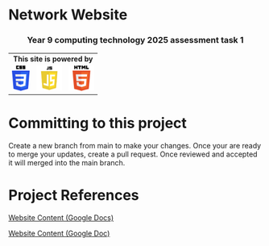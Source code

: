 # Network Website
<h3 align="center">Year 9 computing technology 2025 assessment task 1</h3>

<table align="center">
<tr><td colspan="3" align="center"><b>This site is powered by</b></td></tr>
<tr>
<td><img src="./images/CSS3_logo_and_wordmark.png" height=50></td>
<td><img src="./images/JavaScript-logo.png" height=50></td>
<td><img src="./images/HTML5_logo_and_wordmark.png" height=50></td>
</tr>
</table>

# Committing to this project
Create a new branch from main to make your changes. Once your are ready to merge your updates, create a pull request. Once reviewed and accepted it will merged into the main branch.

# Project References
<a href="https://docs.google.com/document/d/1up39_5C3NOnsVutWei_PAgvkNSOf67DTAUlSJYuM9w8/edit?usp=drive_link">Website Content (Google Docs)</a>

[Website Content (Google Doc)](https://docs.google.com/document/d/1up39_5C3NOnsVutWei_PAgvkNSOf67DTAUlSJYuM9w8/edit?usp=drive_link)